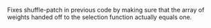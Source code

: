Fixes shuffle-patch in previous code by making sure that the array of weights handed off to the selection function actually equals one. 
